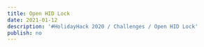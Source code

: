 ```yaml
---
title: Open HID Lock
date: 2021-01-12
description: '#HolidayHack 2020 / Challenges / Open HID Lock'
publish: no
---
```


